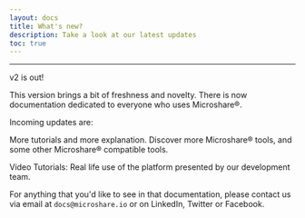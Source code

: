 ```yaml
---
layout: docs
title: What's new?
description: Take a look at our latest updates
toc: true
---
```


---------------------------------------

v2 is out!

This version brings a bit of freshness and novelty.
There is now documentation dedicated to everyone who uses Microshare®.

Incoming updates are:

More tutorials and more explanation.
Discover more Microshare® tools, and some other Microshare® compatible tools.

Video Tutorials: Real life use of the platform presented by our development team.

For anything that you'd like to see in that documentation, please contact us via email at `docs@microshare.io` or on LinkedIn, Twitter or Facebook.